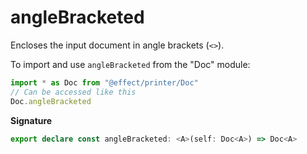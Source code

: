 # angleBracketed

Encloses the input document in angle brackets (`<>`).

To import and use `angleBracketed` from the "Doc" module:

```ts
import * as Doc from "@effect/printer/Doc"
// Can be accessed like this
Doc.angleBracketed
```

**Signature**

```ts
export declare const angleBracketed: <A>(self: Doc<A>) => Doc<A>
```
